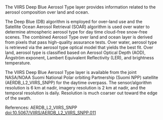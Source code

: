 The VIIRS Deep Blue Aerosol Type layer provides information related to the aerosol composition over land and ocean.

The Deep Blue (DB) algorithm is employed for over-land use and the Satellite Ocean Aerosol Retrieval (SOAR) algorithm is used over water to determine atmospheric aerosol type for day time cloud-free snow-free scenes. The combined Aerosol Type over land and ocean layer is derived from pixels that pass high-quality assurance tests. Over water, aerosol type is retrieved via the aerosol type optical model that yields the best fit. Over land, aerosol type is classified based on Aerosol Optical Depth (AOD), Ångström exponent, Lambert Equivalent Reflectivity (LER), and brightness temperature.

The VIIRS Deep Blue Aerosol Type layer is available from the joint NASA/NOAA Suomi National Polar orbiting Partnership (Suomi NPP) satellite (AERDB_L2_VIIRS_SNPP) for the daytime overpass. The sensor/algorithm resolution is 6 km at nadir, imagery resolution is 2 km at nadir, and the temporal resolution is daily. Resolution is much coarser out toward the edge of the swath.

References: AERDB_L2_VIIRS_SNPP [doi:10.5067/VIIRS/AERDB_L2_VIIRS_SNPP.011](https://doi.org/10.5067/VIIRS/AERDB_L2_VIIRS_SNPP.011)